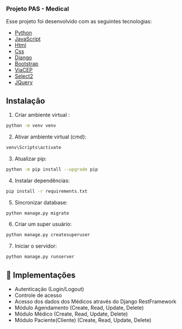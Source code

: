 ### Projeto PAS - Medical


Esse projeto foi desenvolvido com as seguintes tecnologias:

- [Python](https://www.python.org/)
- [JavaScript](#)
- [Html](#)
- [Css](#)
- [Django](https://www.djangoproject.com/)
- [Bootstrap](https://facebook.github.io/react-native/)
- [ViaCEP](https://viacep.com.br/)
- [Select2](https://select2.org/)
- [JQuery](https://jquery.com/)

## Instalação

1. Criar ambiente virtual :
```bash
python -m venv venv
```

2. Ativar ambiente virtual (cmd):
```bash
venv\Scripts\activate
```

3. Atualizar pip:
```bash
python -m pip install --upgrade pip
```

4. Instalar dependências:
```bash
pip install -r requirements.txt
```

5. Sincronizar database:
```bash
python manage.py migrate
```

6. Criar um super usuário:
```bash
python manage.py createsuperuser
```

7. Iniciar o servidor:
```bash
python manage.py runserver
```

## 🔖 Implementações

- Autenticação (Login/Logout)
- Controle de acesso
- Acesso dos dados dos Médicos através do Django RestFramework
- Módulo Agendamento (Create, Read, Update, Delete)
- Módulo Médico (Create, Read, Update, Delete)
- Módulo Paciente(Cliente) (Create, Read, Update, Delete)

